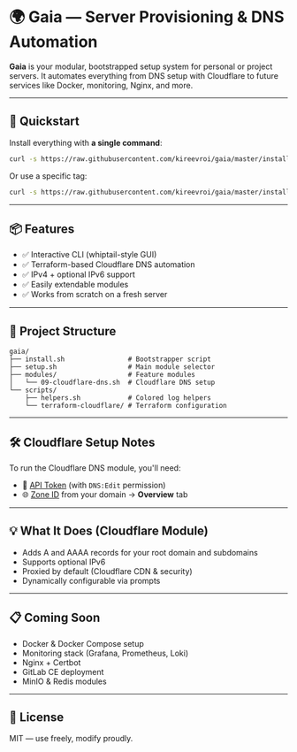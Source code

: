 # 🌍 Gaia — Server Provisioning & DNS Automation

**Gaia** is your modular, bootstrapped setup system for personal or project servers. It automates everything from DNS setup with Cloudflare to future services like Docker, monitoring, Nginx, and more.

---

## 🚀 Quickstart

Install everything with **a single command**:

```bash
curl -s https://raw.githubusercontent.com/kireevroi/gaia/master/install.sh | bash
```

Or use a specific tag:

```bash
curl -s https://raw.githubusercontent.com/kireevroi/gaia/master/install.sh | bash -s -- v1.0.0
```

---

## 📦 Features

- ✅ Interactive CLI (whiptail-style GUI)
- ✅ Terraform-based Cloudflare DNS automation
- ✅ IPv4 + optional IPv6 support
- ✅ Easily extendable modules
- ✅ Works from scratch on a fresh server

---

## 📁 Project Structure

```
gaia/
├── install.sh                # Bootstrapper script
├── setup.sh                  # Main module selector
├── modules/                  # Feature modules
│   └── 09-cloudflare-dns.sh  # Cloudflare DNS setup
└── scripts/
    ├── helpers.sh            # Colored log helpers
    └── terraform-cloudflare/ # Terraform configuration
```

---

## 🛠️ Cloudflare Setup Notes

To run the Cloudflare DNS module, you'll need:

- 🔑 [API Token](https://dash.cloudflare.com/profile/api-tokens) (with `DNS:Edit` permission)
- 🌐 [Zone ID](https://dash.cloudflare.com) from your domain → **Overview** tab

---

## 💡 What It Does (Cloudflare Module)

- Adds A and AAAA records for your root domain and subdomains
- Supports optional IPv6
- Proxied by default (Cloudflare CDN & security)
- Dynamically configurable via prompts

---

## 📋 Coming Soon

- Docker & Docker Compose setup
- Monitoring stack (Grafana, Prometheus, Loki)
- Nginx + Certbot
- GitLab CE deployment
- MinIO & Redis modules

---

## 📘️ License

MIT — use freely, modify proudly.